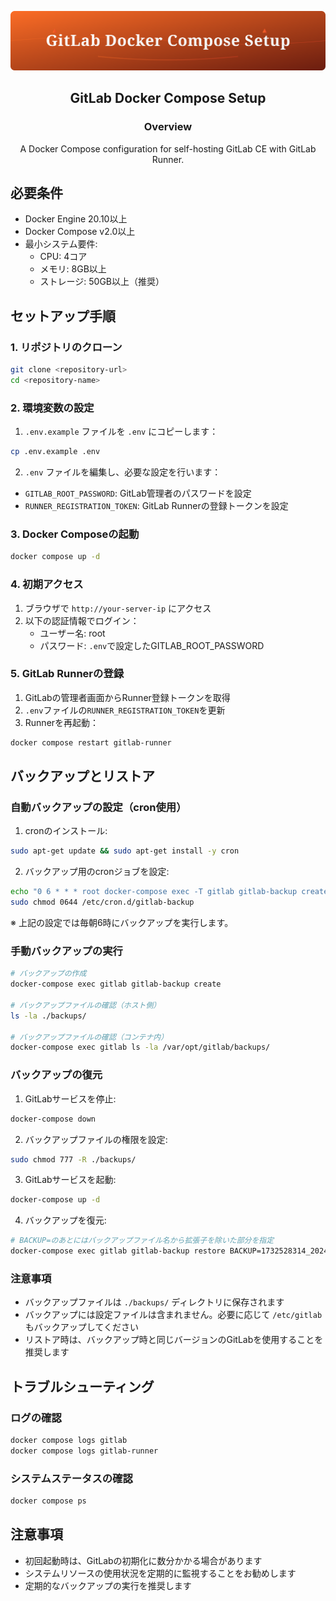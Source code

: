 <div align="center">

![Header](assets/header.svg)

## GitLab Docker Compose Setup

### Overview

A Docker Compose configuration for self-hosting GitLab CE with GitLab Runner.

</div>

## 必要条件
- Docker Engine 20.10以上
- Docker Compose v2.0以上
- 最小システム要件:
  - CPU: 4コア
  - メモリ: 8GB以上
  - ストレージ: 50GB以上（推奨）

## セットアップ手順

### 1. リポジトリのクローン
```bash
git clone <repository-url>
cd <repository-name>
```

### 2. 環境変数の設定
1. `.env.example` ファイルを `.env` にコピーします：
```bash
cp .env.example .env
```
2. `.env` ファイルを編集し、必要な設定を行います：
- `GITLAB_ROOT_PASSWORD`: GitLab管理者のパスワードを設定
- `RUNNER_REGISTRATION_TOKEN`: GitLab Runnerの登録トークンを設定

### 3. Docker Composeの起動
```bash
docker compose up -d
```

### 4. 初期アクセス
1. ブラウザで `http://your-server-ip` にアクセス
2. 以下の認証情報でログイン：
   - ユーザー名: root
   - パスワード: `.env`で設定したGITLAB_ROOT_PASSWORD

### 5. GitLab Runnerの登録
1. GitLabの管理者画面からRunner登録トークンを取得
2. `.env`ファイルの`RUNNER_REGISTRATION_TOKEN`を更新
3. Runnerを再起動：
```bash
docker compose restart gitlab-runner
```

## バックアップとリストア

### 自動バックアップの設定（cron使用）
1. cronのインストール:
```bash
sudo apt-get update && sudo apt-get install -y cron
```

2. バックアップ用のcronジョブを設定:
```bash
echo "0 6 * * * root docker-compose exec -T gitlab gitlab-backup create >> /var/log/gitlab/backup.log 2>&1" | sudo tee /etc/cron.d/gitlab-backup
sudo chmod 0644 /etc/cron.d/gitlab-backup
```
※ 上記の設定では毎朝6時にバックアップを実行します。

### 手動バックアップの実行
```bash
# バックアップの作成
docker-compose exec gitlab gitlab-backup create

# バックアップファイルの確認（ホスト側）
ls -la ./backups/

# バックアップファイルの確認（コンテナ内）
docker-compose exec gitlab ls -la /var/opt/gitlab/backups/
```

### バックアップの復元
1. GitLabサービスを停止:
```bash
docker-compose down
```

2. バックアップファイルの権限を設定:
```bash
sudo chmod 777 -R ./backups/
```

3. GitLabサービスを起動:
```bash
docker-compose up -d
```

4. バックアップを復元:
```bash
# BACKUP=のあとにはバックアップファイル名から拡張子を除いた部分を指定
docker-compose exec gitlab gitlab-backup restore BACKUP=1732528314_2024_11_25_17.4.2
```

### 注意事項
- バックアップファイルは `./backups/` ディレクトリに保存されます
- バックアップには設定ファイルは含まれません。必要に応じて `/etc/gitlab` もバックアップしてください
- リストア時は、バックアップ時と同じバージョンのGitLabを使用することを推奨します

## トラブルシューティング

### ログの確認
```bash
docker compose logs gitlab
docker compose logs gitlab-runner
```

### システムステータスの確認
```bash
docker compose ps
```

## 注意事項
- 初回起動時は、GitLabの初期化に数分かかる場合があります
- システムリソースの使用状況を定期的に監視することをお勧めします
- 定期的なバックアップの実行を推奨します
